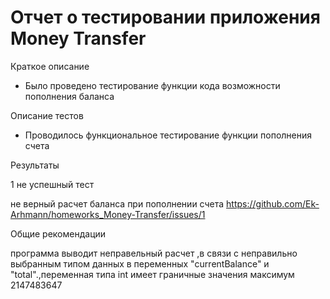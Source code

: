 # Отчет о тестировании приложения Money Transfer 

Краткое описание

- Было проведено тестирование функции кода возможности пополнения баланса

Описание тестов

- Проводилось функциональное тестирование функции пополнения счета

Результаты

1 не успешный тест 

не верный расчет баланса при пополнении счета 
https://github.com/Ek-Arhmann/homeworks_Money-Transfer/issues/1

Общие рекомендации

программа выводит неправельный расчет ,в связи с неправильно выбранным типом данных в переменных "currentBalance" и "total".,переменная типа int имеет граничные значения максимум 2147483647 
 
